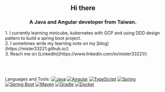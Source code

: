 <h2>
    <center>
        Hi there
    </center>
</h2>
<h3>
    <center>
        A Java and Angular developer from Taiwan.
    </center>
</h3>
1. I currently learning minicube, kubernetes with GCP and using DDD design pattern to build a spring boot project.</br>
2. I sometimes write my learning note on my [blog](https://mister33221.github.io/)</br>
3. Reach me on [LinkedIn](https://www.linkedin.com/in/mister33221/)</br>
</br>
</br>
</br>

Languages and Tools:
[![Java](https://img.shields.io/badge/-Java-007396?style=flat-square&logo=java&logoColor=white)](https://www.java.com/)
[![Angular](https://img.shields.io/badge/-Angular-DD0031?style=flat-square&logo=angular&logoColor=white)](https://angular.io/)
[![TypeScript](https://img.shields.io/badge/-TypeScript-007ACC?style=flat-square&logo=typescript&logoColor=white)](https://www.typescriptlang.org/)
[![Spring](https://img.shields.io/badge/-Spring-6DB33F?style=flat-square&logo=spring&logoColor=white)](https://spring.io/)
[![Spring Boot](https://img.shields.io/badge/-Spring%20Boot-6DB33F?style=flat-square&logo=spring-boot&logoColor=white)](https://spring.io/projects/spring-boot)
[![Maven](https://img.shields.io/badge/-Maven-C71A36?style=flat-square&logo=apache-maven&logoColor=white)](https://maven.apache.org/)
[![Gradle](https://img.shields.io/badge/-Gradle-02303A?style=flat-square&logo=gradle&logoColor=white)](https://gradle.org/)
[![Docker](https://img.shields.io/badge/-Docker-2496ED?style=flat-square&logo=docker&logoColor=white)](https://www.docker.com/)

